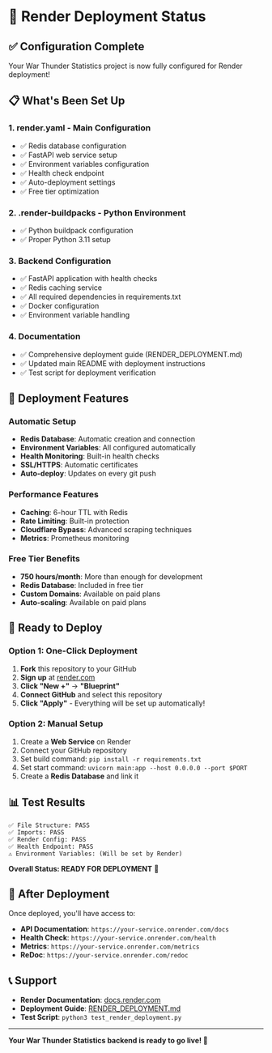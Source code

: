 # 🚀 Render Deployment Status

## ✅ Configuration Complete

Your War Thunder Statistics project is now fully configured for Render deployment!

## 📋 What's Been Set Up

### 1. **render.yaml** - Main Configuration
- ✅ Redis database configuration
- ✅ FastAPI web service setup
- ✅ Environment variables configuration
- ✅ Health check endpoint
- ✅ Auto-deployment settings
- ✅ Free tier optimization

### 2. **.render-buildpacks** - Python Environment
- ✅ Python buildpack configuration
- ✅ Proper Python 3.11 setup

### 3. **Backend Configuration**
- ✅ FastAPI application with health checks
- ✅ Redis caching service
- ✅ All required dependencies in requirements.txt
- ✅ Docker configuration
- ✅ Environment variable handling

### 4. **Documentation**
- ✅ Comprehensive deployment guide (RENDER_DEPLOYMENT.md)
- ✅ Updated main README with deployment instructions
- ✅ Test script for deployment verification

## 🎯 Deployment Features

### Automatic Setup
- **Redis Database**: Automatic creation and connection
- **Environment Variables**: All configured automatically
- **Health Monitoring**: Built-in health checks
- **SSL/HTTPS**: Automatic certificates
- **Auto-deploy**: Updates on every git push

### Performance Features
- **Caching**: 6-hour TTL with Redis
- **Rate Limiting**: Built-in protection
- **Cloudflare Bypass**: Advanced scraping techniques
- **Metrics**: Prometheus monitoring

### Free Tier Benefits
- **750 hours/month**: More than enough for development
- **Redis Database**: Included in free tier
- **Custom Domains**: Available on paid plans
- **Auto-scaling**: Available on paid plans

## 🚀 Ready to Deploy

### Option 1: One-Click Deployment
1. **Fork** this repository to your GitHub
2. **Sign up** at [render.com](https://render.com)
3. **Click "New +"** → **"Blueprint"**
4. **Connect GitHub** and select this repository
5. **Click "Apply"** - Everything will be set up automatically!

### Option 2: Manual Setup
1. Create a **Web Service** on Render
2. Connect your GitHub repository
3. Set build command: `pip install -r requirements.txt`
4. Set start command: `uvicorn main:app --host 0.0.0.0 --port $PORT`
5. Create a **Redis Database** and link it

## 📊 Test Results

```
✅ File Structure: PASS
✅ Imports: PASS  
✅ Render Config: PASS
✅ Health Endpoint: PASS
⚠️ Environment Variables: (Will be set by Render)
```

**Overall Status: READY FOR DEPLOYMENT** 🎉

## 🔗 After Deployment

Once deployed, you'll have access to:
- **API Documentation**: `https://your-service.onrender.com/docs`
- **Health Check**: `https://your-service.onrender.com/health`
- **Metrics**: `https://your-service.onrender.com/metrics`
- **ReDoc**: `https://your-service.onrender.com/redoc`

## 📞 Support

- **Render Documentation**: [docs.render.com](https://docs.render.com)
- **Deployment Guide**: [RENDER_DEPLOYMENT.md](RENDER_DEPLOYMENT.md)
- **Test Script**: `python3 test_render_deployment.py`

---

**Your War Thunder Statistics backend is ready to go live! 🚀** 